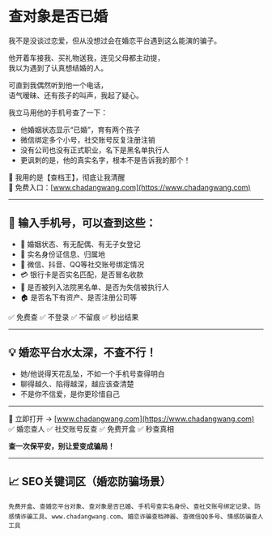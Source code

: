 # 查对象是否已婚

我不是没谈过恋爱，但从没想过会在婚恋平台遇到这么能演的骗子。

他开着车接我、买礼物送我，连见父母都主动提，  
我以为遇到了认真想结婚的人。

可直到我偶然听到他一个电话，  
语气暧昧、还有孩子的叫声，我起了疑心。

我立马用他的手机号查了一下：

- 他婚姻状态显示“已婚”，育有两个孩子  
- 微信绑定多个小号，社交账号反复注册注销  
- 没有公司也没有正式职业，名下是黑名单执行人  
- 更讽刺的是，他的真实名字，根本不是告诉我的那个！

📌 我用的是【查档王】，彻底让我清醒  
📍 免费入口：[www.chadangwang.com](https://www.chadangwang.com)

---

## 🎯 输入手机号，可以查到这些：

- 💍 婚姻状态、有无配偶、有无子女登记  
- 📛 实名身份证信息、归属地  
- 📱 微信、抖音、QQ等社交账号绑定情况  
- 💳 银行卡是否实名匹配，是否冒名收款  
- 🧾 是否被列入法院黑名单、是否为失信被执行人  
- 🏠 是否名下有资产、是否注册公司等

✅ 免费查 ✅ 不登录 ✅ 不留痕 ✅ 秒出结果

---

## 💡 婚恋平台水太深，不查不行！

- 她/他说得天花乱坠，不如一个手机号查得明白  
- 聊得越久、陷得越深，越应该查清楚  
- 不是你不信爱，是你更珍惜自己

---

📌 立即打开 → [www.chadangwang.com](https://www.chadangwang.com)  
✅ 婚恋查人 ✅ 社交账号反查 ✅ 免费开盒 ✅ 秒查真相

**查一次保平安，别让爱变成骗局！**

---

## 📈 SEO关键词区（婚恋防骗场景）

`免费开盒`、`查婚恋平台对象`、`查对象是否已婚`、`手机号查实名身份`、`查社交账号绑定记录`、`防感情诈骗工具`、`www.chadangwang.com`、`婚恋诈骗查档神器`、`查微信QQ多号`、`情感防骗查人工具`
